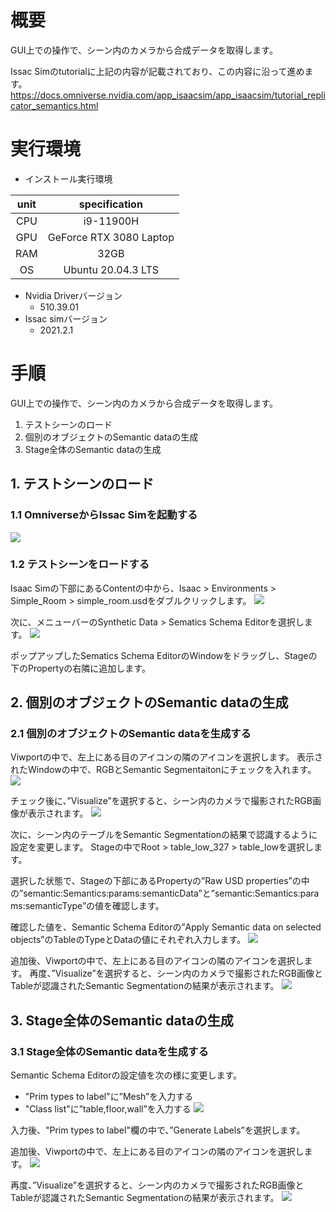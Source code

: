 # 概要
GUI上での操作で、シーン内のカメラから合成データを取得します。

Issac Simのtutorialに上記の内容が記載されており、この内容に沿って進めます。
https://docs.omniverse.nvidia.com/app_isaacsim/app_isaacsim/tutorial_replicator_semantics.html

# 実行環境

- インストール実行環境

| unit       |       specification | 
|:-----------------:|:------------------:|
| CPU         | i9-11900H |  
| GPU         | GeForce RTX 3080 Laptop|  
| RAM         | 32GB | 
| OS         | Ubuntu 20.04.3 LTS  |

- Nvidia Driverバージョン
   - 510.39.01
- Issac simバージョン
   - 2021.2.1


# 手順
GUI上での操作で、シーン内のカメラから合成データを取得します。

1. テストシーンのロード
2. 個別のオブジェクトのSemantic dataの生成
3. Stage全体のSemantic dataの生成

## 1. テストシーンのロード
### 1.1 OmniverseからIssac Simを起動する
![](https://storage.googleapis.com/zenn-user-upload/a1927915e055-20220213.png)

### 1.2 テストシーンをロードする
Isaac Simの下部にあるContentの中から、Isaac > Environments > Simple_Room > simple_room.usdをダブルクリックします。
![](https://storage.googleapis.com/zenn-user-upload/e81324108818-20220406.png)

次に、メニューバーのSynthetic Data > Sematics Schema Editorを選択します。
![](https://storage.googleapis.com/zenn-user-upload/5827662823c1-20220406.png)

ポップアップしたSematics Schema EditorのWindowをドラッグし、Stageの下のPropertyの右隣に追加します。


## 2. 個別のオブジェクトのSemantic dataの生成
### 2.1 個別のオブジェクトのSemantic dataを生成する
Viwportの中で、左上にある目のアイコンの隣のアイコンを選択します。
表示されたWindowの中で、RGBとSemantic Segmentaitonにチェックを入れます。
![](https://storage.googleapis.com/zenn-user-upload/7938703037f6-20220406.png)

チェック後に、”Visualize”を選択すると、シーン内のカメラで撮影されたRGB画像が表示されます。
![](https://storage.googleapis.com/zenn-user-upload/df887b60ac96-20220406.png)

次に、シーン内のテーブルをSemantic Segmentationの結果で認識するように設定を変更します。
Stageの中でRoot > table_low_327 > table_lowを選択します。

選択した状態で、Stageの下部にあるPropertyの”Raw USD properties”の中の”semantic:Semantics:params:semanticData”と”semantic:Semantics:params:semanticType”の値を確認します。

確認した値を、Semantic Schema Editorの”Apply Semantic data on selected objects”のTableのTypeとDataの値にそれぞれ入力します。
![](https://storage.googleapis.com/zenn-user-upload/5ac12f0ed9b9-20220406.png)

追加後、Viwportの中で、左上にある目のアイコンの隣のアイコンを選択します。
再度、”Visualize”を選択すると、シーン内のカメラで撮影されたRGB画像とTableが認識されたSemantic Segmentationの結果が表示されます。
![](https://storage.googleapis.com/zenn-user-upload/a6eb2b41bd82-20220406.png)

## 3. Stage全体のSemantic dataの生成
### 3.1 Stage全体のSemantic dataを生成する

Semantic Schema Editorの設定値を次の様に変更します。

- "Prim types to label"に”Mesh”を入力する
- "Class list"に”table,floor,wall”を入力する
![](https://storage.googleapis.com/zenn-user-upload/800ad28de2f2-20220406.png)

入力後、"Prim types to label"欄の中で、”Generate Labels”を選択します。

追加後、Viwportの中で、左上にある目のアイコンの隣のアイコンを選択します。
![](https://storage.googleapis.com/zenn-user-upload/3b4b127ef2e6-20220406.png)

再度、”Visualize”を選択すると、シーン内のカメラで撮影されたRGB画像とTableが認識されたSemantic Segmentationの結果が表示されます。
![](https://storage.googleapis.com/zenn-user-upload/cac8691643fa-20220406.png)